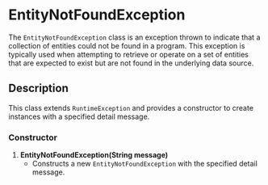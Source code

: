 # EntityNotFoundException

The `EntityNotFoundException` class is an exception thrown to indicate that a collection of entities could not be found
in a program. This exception is typically used when attempting to retrieve or operate on a set of entities that are
expected to exist but are not found in the underlying data source.

## Description

This class extends `RuntimeException` and provides a constructor to create instances with a specified detail message.

### Constructor

1. **EntityNotFoundException(String message)**
    - Constructs a new `EntityNotFoundException` with the specified detail message.
